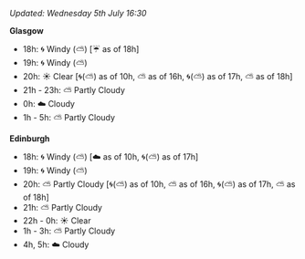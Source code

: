 *Updated: Wednesday 5th July 16:30*

**Glasgow**

* 18h: :cyclone: Windy (:partly_sunny:) [:umbrella: as of 18h]
* 19h: :cyclone: Windy (:partly_sunny:)
* 20h: :sunny: Clear [:cyclone:(:partly_sunny:) as of 10h, :partly_sunny: as of 16h, :cyclone:(:partly_sunny:) as of 17h, :partly_sunny: as of 18h]
* 21h - 23h: :partly_sunny: Partly Cloudy
* 0h: :cloud: Cloudy
* 1h - 5h: :partly_sunny: Partly Cloudy

**Edinburgh**

* 18h: :cyclone: Windy (:partly_sunny:) [:cloud: as of 10h, :cyclone:(:partly_sunny:) as of 17h]
* 19h: :cyclone: Windy (:partly_sunny:)
* 20h: :partly_sunny: Partly Cloudy [:cyclone:(:partly_sunny:) as of 10h, :partly_sunny: as of 16h, :cyclone:(:partly_sunny:) as of 17h, :partly_sunny: as of 18h]
* 21h: :partly_sunny: Partly Cloudy
* 22h - 0h: :sunny: Clear
* 1h - 3h: :partly_sunny: Partly Cloudy
* 4h, 5h: :cloud: Cloudy
